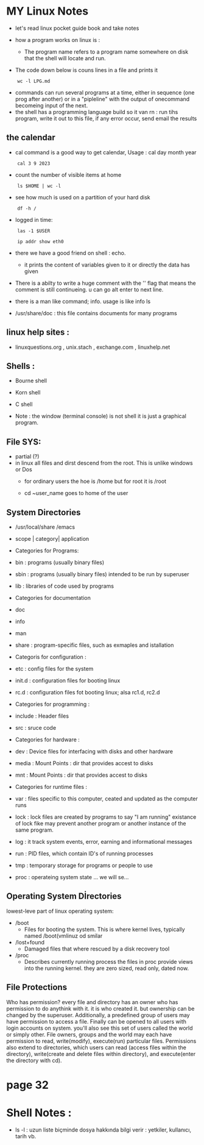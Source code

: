 # MY Linux Notes

 - let's read linux pocket guide book and take notes

 - how a program works on linux is :
    - The program name refers to a program name somewhere on disk that the shell will locate and run.

 - The code down below is couns lines in a file and prints it
```
    wc -l LPG.md
```

 - commands can run several programs at a time, either in sequence (one prog after another) or in a "pipleline" with the output of onecommand becomeing input of the next.
 - the shell has a programming language build so it van rn : run tihs program, write it out to this file, if any error occur, send email the  results

## the calendar
 - cal command is a good way to get calendar, Usage : cal day month year
```
    cal 3 9 2023
```

 - count the number of visible items at home
```
    ls $HOME | wc -l
```

 - see how much is used on a partition of your hard disk

```
    df -h /
```

 - logged in time:
```
    las -1 $USER
```

~~~
    ip addr show eth0
~~~

 - there we have a good friend on shell : echo.
    - it prints the content of variables given to it or directly the data has given


 - There is a abilty to write a huge comment with the '\' flag that means the comment is still continueing. u can go alt enter to next line.


 - there is a man like command; info. usage is like info ls


 - /usr/share/doc : this file contains documents for many programs


## linux help sites :
- linuxquestions.org , unix.stach , exchange.com , linuxhelp.net


## Shells :
 - Bourne shell
 - Korn shell
 - C shell

 - Note : the window (terminal console) is not shell it is just a graphical program.

## File SYS:
 - partial (?)
 - in linux all files and dirst descend from the root. This is unlike windows or Dos
    - for ordinary users the hoe is /home but for root it is /root


    - cd ~user_name goes to home of the user

## System Directories
 - /usr/local/share     /emacs
 - scope     | category| application

 - Categories for Programs:
 - bin : programs (usually binary files)
 - sbin : programs (usually binary files) intended to be run by superuser
 - lib : libraries of code used by programs

 - Categories for documentation
 - doc
 - info
 - man
 - share : program-specific files, such as exmaples and istallation

 - Categoris for configuration : 
 - etc : config files for the system 
 - init.d : configuration files for booting linux
 - rc.d : configuration files fot booting linux; alsa rc1.d, rc2.d

 - Categories for programming : 
 - include : Header files
 - src : sruce code

 - Categories for hardware : 
 - dev : Device files for interfacing with disks and other hardware
 - media : Mount Points : dir that provides accest to disks
 - mnt : Mount Points : dir that provides accest to disks

 - Categories for runtime files :
 - var : files specific to this computer, ceated and updated as the computer runs
 - lock : lock files are created by programs to say "I am running" existance of lock fike may prevent another program or another instance of the same program.
 - log : it track system events, error, earning and informational messages
 - run : PID files, which contain ID's of running processes
 - tmp : temporary storage for programs or people to use 
 - proc : operateing system state ... we will se...

## Operating System Dİrectories
 lowest-leve part of linux operating system:
 - /boot
   - Files for booting the system. This is where kernel lives, typically named /boot(vmlinuz od smilar
 - /lost+found
   - Damaged files that where rescued by a disk recovery tool
 - /proc
   - Describes currently running process
 the files in proc provide views into the running kernel. they are zero sized, read only, dated now.

## File Protections
  Who has permission?
  every file and directory has an owner who has permission to do anythink with it. it is who created it. but ownership can be changed by the superuser.
  Additionally, a predefined group of users may have permission to access a file.
  Finally can be opened to all users with login accounts on system. you'll also see this set of users called the world or simply other.
 File owners, groups and the world may each have permission to read, write(modify), execute(run) particular files. Permissions also extend to directories, which users can read (access files within the directory), write(create and delete files within directory), and execute(enter the directory with cd).

# page 32







# Shell Notes : 
 - ls -l : uzun liste biçminde dosya hakkında bilgi verir : yetkiler, kullanıcı, tarih vb.
